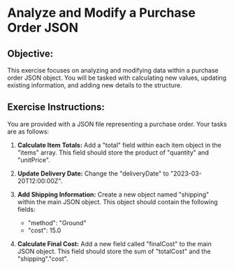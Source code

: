 # Analyze and Modify a Purchase Order JSON

## Objective:
This exercise focuses on analyzing and modifying data within a purchase order JSON object. You will be tasked with calculating new values, updating existing information, and adding new details to the structure.


## Exercise Instructions:

You are provided with a JSON file representing a purchase order. Your tasks are as follows:

1. **Calculate Item Totals:** Add a "total" field within each item object in the "items" array. This field should store the product of "quantity" and "unitPrice".
2. **Update Delivery Date:** Change the "deliveryDate" to "2023-03-20T12:00:00Z".

3. **Add Shipping Information:** Create a new object named "shipping" within the main JSON object. This object should contain the following fields:
    - "method": "Ground"
    - "cost": 15.0

4. **Calculate Final Cost:** Add a new field called "finalCost" to the main JSON object.  This field should store the sum of "totalCost" and the "shipping"."cost".

